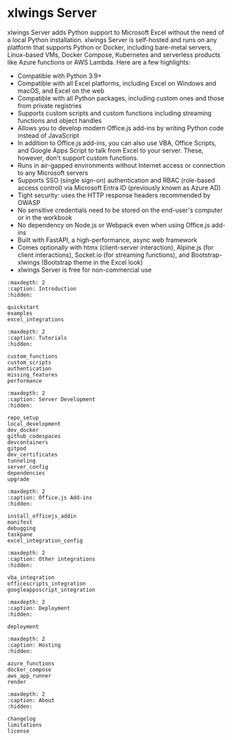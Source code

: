 # xlwings Server

xlwings Server adds Python support to Microsoft Excel without the need of a local Python installation. xlwings Server is self-hosted and runs on any platform that supports Python or Docker, including bare-metal servers, Linux-based VMs, Docker Compose, Kubernetes and serverless products like Azure functions or AWS Lambda. Here are a few highlights:

- Compatible with Python 3.9+
- Compatible with all Excel platforms, including Excel on Windows and macOS, and Excel on the web
- Compatible with all Python packages, including custom ones and those from private registries
- Supports custom scripts and custom functions including streaming functions and object handles
- Allows you to develop modern Office.js add-ins by writing Python code instead of JavaScript
- In addition to Office.js add-ins, you can also use VBA, Office Scripts, and Google Apps Script to talk from Excel to your server. These, however, don't support custom functions.
- Runs in air-gapped environments without Internet access or connection to any Microsoft servers
- Supports SSO (single sign-on) authentication and RBAC (role-based access control) via Microsoft Entra ID (previously known as Azure AD)
- Tight security: uses the HTTP response headers recommended by OWASP
- No sensitive credentials need to be stored on the end-user's computer or in the workbook
- No dependency on Node.js or Webpack even when using Office.js add-ins
- Built with FastAPI, a high-performance, async web framework
- Comes optionally with htmx (client-server interaction), Alpine.js (for client interactions), Socket.io (for streaming functions), and Bootstrap-xlwings (Bootstrap theme in the Excel look)
- xlwings Server is free for non-commercial use

```{toctree}
:maxdepth: 2
:caption: Introduction
:hidden:

quickstart
examples
excel_integrations
```

```{toctree}
:maxdepth: 2
:caption: Tutorials
:hidden:

custom_functions
custom_scripts
authentication
missing_features
performance
```

```{toctree}
:maxdepth: 2
:caption: Server Development
:hidden:

repo_setup
local_development
dev_docker
github_codespaces
devcontainers
gitpod
dev_certificates
tunneling
server_config
dependencies
upgrade
```

```{toctree}
:maxdepth: 2
:caption: Office.js Add-ins
:hidden:

install_officejs_addin
manifest
debugging
taskpane
excel_integration_config
```

```{toctree}
:maxdepth: 2
:caption: Other integrations
:hidden:

vba_integration
officescripts_integration
googleappsscript_integration
```

```{toctree}
:maxdepth: 2
:caption: Deployment
:hidden:

deployment
```

```{toctree}
:maxdepth: 2
:caption: Hosting
:hidden:

azure_functions
docker_compose
aws_app_runner
render
```

```{toctree}
:maxdepth: 2
:caption: About
:hidden:

changelog
limitations
license
```
